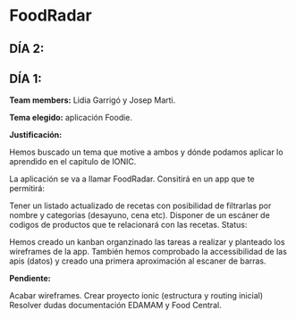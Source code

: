 # FoodRadar

## DÍA 2:


## DÍA 1:

**Team members:** Lidia Garrigó y Josep Marti.

**Tema elegido:** aplicación Foodie.

**Justificación:**

Hemos buscado un tema que motive a ambos y dónde podamos aplicar lo aprendido en el capitulo de IONIC.

La aplicación se va a llamar FoodRadar. Consitirá en un app que te permitirá:

Tener un listado actualizado de recetas con posibilidad de filtrarlas por nombre y categorias (desayuno, cena etc).
Disponer de un escáner de codigos de productos que te relacionará con las recetas.
Status:

Hemos creado un kanban organzinado las tareas a realizar y planteado los wireframes de la app. También hemos comprobado la accessibilidad de las apis (datos) y creado una primera aproximación al escaner de barras.

**Pendiente:**

Acabar wireframes.
Crear proyecto ionic (estructura y routing inicial)
Resolver dudas documentación EDAMAM y Food Central.
